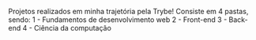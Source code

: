 Projetos realizados em minha trajetória pela Trybe!
Consiste em 4 pastas, sendo:
1 - Fundamentos de desenvolvimento web
2 - Front-end
3 - Back-end 
4 - Ciência da computação
